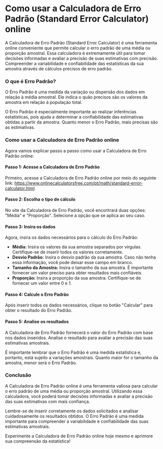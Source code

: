 Como usar a Calculadora de Erro Padrão (Standard Error Calculator) online
=========================================================================

A Calculadora de Erro Padrão (Standard Error Calculator) é uma ferramenta online conveniente que permite calcular o erro padrão de uma média ou proporção amostral. Essa calculadora é extremamente útil para tomar decisões informadas e avaliar a precisão de suas estimativas com precisão. Compreender a variabilidade e confiabilidade das estatísticas da sua amostra através de cálculos precisos de erro padrão.

### O que é Erro Padrão?

O Erro Padrão é uma medida da variação ou dispersão dos dados em relação à média amostral. Ele indica o quão precisos são os valores da amostra em relação à população total.

O Erro Padrão é especialmente importante ao realizar inferências estatísticas, pois ajuda a determinar a confiabilidade das estimativas obtidas a partir da amostra. Quanto menor o Erro Padrão, mais precisas são as estimativas.

### Como usar a Calculadora de Erro Padrão online

Agora vamos explicar passo a passo como usar a Calculadora de Erro Padrão online:

#### Passo 1: Acesse a Calculadora de Erro Padrão

Primeiro, acesse a Calculadora de Erro Padrão online por meio do seguinte link: <https://www.onlinecalculatorsfree.com/pt/math/standard-error-calculator.html>

#### Passo 2: Escolha o tipo de cálculo

No site da Calculadora de Erro Padrão, você encontrará duas opções: "Média" e "Proporção". Selecione a opção que se aplica ao seu caso.

#### Passo 3: Insira os dados

Agora, insira os dados necessários para o cálculo do Erro Padrão:

- **Média:** Insira os valores da sua amostra separados por vírgulas. Certifique-se de inserir todos os valores corretamente.
- **Desvio Padrão:** Insira o desvio padrão da sua amostra. Caso não tenha essa informação, você pode deixar esse campo em branco.
- **Tamanho da Amostra:** Insira o tamanho da sua amostra. É importante fornecer um valor preciso para obter resultados mais confiáveis.
- **Proporção:** Insira a proporção da sua amostra. Certifique-se de fornecer um valor entre 0 e 1.

#### Passo 4: Calcule o Erro Padrão

Após inserir todos os dados necessários, clique no botão "Calcular" para obter o resultado do Erro Padrão.

#### Passo 5: Analise os resultados

A Calculadora de Erro Padrão fornecerá o valor do Erro Padrão com base nos dados inseridos. Analise o resultado para avaliar a precisão das suas estimativas amostrais.

É importante lembrar que o Erro Padrão é uma medida estatística e, portanto, está sujeito a variações amostrais. Quanto maior for o tamanho da amostra, menor será o Erro Padrão.

### Conclusão

A Calculadora de Erro Padrão online é uma ferramenta valiosa para calcular o erro padrão de uma média ou proporção amostral. Utilizando essa calculadora, você poderá tomar decisões informadas e avaliar a precisão das suas estimativas com mais confiança.

Lembre-se de inserir corretamente os dados solicitados e analisar cuidadosamente os resultados obtidos. O Erro Padrão é uma medida importante para compreender a variabilidade e confiabilidade das suas estimativas amostrais.

Experimente a Calculadora de Erro Padrão online hoje mesmo e aprimore sua compreensão da estatística!